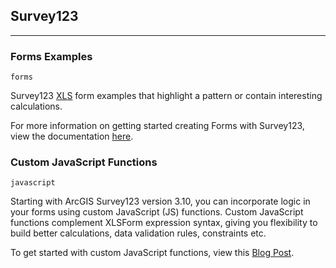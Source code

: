 ## Survey123

---

### Forms Examples

`forms`

Survey123 [XLS](https://doc.arcgis.com/en/survey123/desktop/create-surveys/xlsformessentials.htm) form examples that highlight a pattern or contain interesting calculations.

For more information on getting started creating Forms with Survey123, view the documentation [here](https://doc.arcgis.com/en/survey123/desktop/create-surveys/createsurveys.htm).

### Custom JavaScript Functions

`javascript`

Starting with ArcGIS Survey123 version 3.10, you can incorporate logic in your forms using custom JavaScript (JS) functions. Custom JavaScript functions complement XLSForm expression syntax, giving you flexibility to build better calculations, data validation rules, constraints etc.

To get started with custom JavaScript functions, view this [Blog Post](https://community.esri.com/groups/survey123/blog/2020/08/07/extending-survey123-smart-forms-with-custom-js-functions).
